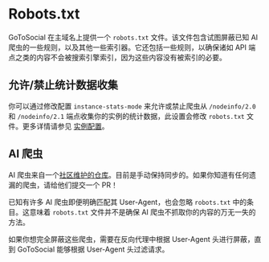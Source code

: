 # Robots.txt

GoToSocial 在主域名上提供一个 `robots.txt` 文件。该文件包含试图屏蔽已知 AI 爬虫的一些规则，以及其他一些索引器。它还包括一些规则，以确保诸如 API 端点之类的内容不会被搜索引擎索引，因为这些内容没有被索引的必要。

## 允许/禁止统计数据收集

你可以通过修改配置 `instance-stats-mode` 来允许或禁止爬虫从 `/nodeinfo/2.0` 和 `/nodeinfo/2.1` 端点收集你的实例的统计数据，此设置会修改 `robots.txt` 文件。更多详情请参见 [实例配置](../configuration/instance.md)。

## AI 爬虫

AI 爬虫来自一个[社区维护的仓库][airobots]。目前是手动保持同步的。如果你知道有任何遗漏的爬虫，请给他们提交一个 PR！

已知有许多 AI 爬虫即便明确匹配其 User-Agent，也会忽略 `robots.txt` 中的条目。这意味着 `robots.txt` 文件并不是确保 AI 爬虫不抓取你的内容的万无一失的方法。

如果你想完全屏蔽这些爬虫，需要在反向代理中根据 User-Agent 头进行屏蔽，直到 GoToSocial 能够根据 User-Agent 头过滤请求。

[airobots]: https://github.com/ai-robots-txt/ai.robots.txt/
